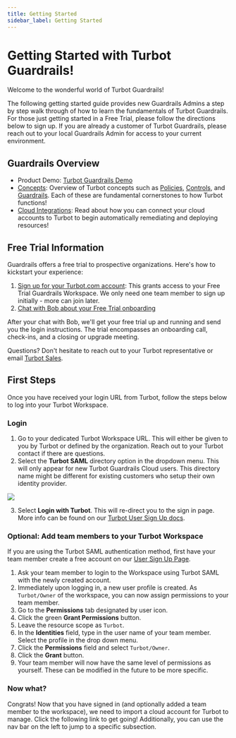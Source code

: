 ```yaml
---
title: Getting Started
sidebar_label: Getting Started
---
```


# Getting Started with Turbot Guardrails!

Welcome to the wonderful world of Turbot Guardrails!

The following getting started guide provides new Guardrails Admins a step by step
walk through of how to learn the fundamentals of Turbot Guardrails. For those just getting started in a Free Trial, please follow the directions below to sign up. If you are already a customer of Turbot Guardrails, please reach out to your local Guardrails Admin for access to your current environment.

## Guardrails Overview

- Product Demo:
  [Turbot Guardrails Demo](https://www.youtube.com/watch?v=sHWDixKoz9g)
- [Concepts](concepts): Overview of Turbot concepts such as
  [Policies](concepts/policies), [Controls](concepts/controls), and
  [Guardrails](concepts/guardrails). Each of these are fundamental cornerstones
  to how Turbot functions!
- [Cloud Integrations](integrations): Read about how you can connect your cloud
  accounts to Turbot to begin automatically remediating and deploying resources!

## Free Trial Information

Guardrails offers a free trial to prospective organizations. Here's how to kickstart your experience:

1. [Sign up for your Turbot.com account](turbot.com/user/sign-up): This grants access to your Free Trial Guardrails Workspace. We only need one team member to sign up initially - more can join later.
2. [Chat with Bob about your Free Trial onboarding](/start)

After your chat with Bob, we'll get your free trial up and running and send you the login instructions. The trial encompasses an onboarding call, check-ins, and a closing or upgrade meeting.

Questions? Don't hesitate to reach out to your Turbot representative or email [Turbot Sales](mailto:sales+poc@turbot.com).

## First Steps

Once you have received your login URL from Turbot, follow the steps below to log
into your Turbot Workspace.

### Login

1. Go to your dedicated Turbot Workspace URL. This will either be given to you
   by Turbot or defined by the organization. Reach out to your Turbot contact if
   there are questions.
2. Select the **Turbot SAML** directory option in the dropdown menu. This will
   only appear for new Turbot Guardrails Cloud users. This directory name
   might be different for existing customers who setup their own identity provider.

![](/images/docs/guardrails/turbot-com-login.png)

3. Select **Login with Turbot**. This will re-direct you to the sign in page.
   More info can be found on our
   [Turbot User Sign Up docs](turbot.com/user/sign-up).

### Optional: Add team members to your Turbot Workspace

If you are using the Turbot SAML authentication method, first have your team
member create a free account on our
[User Sign Up Page](turbot.com/user/sign-up).

1. Ask your team member to login to the Workspace using Turbot SAML with the newly created account.
2. Immediately upon logging in, a new user profile is created. As `Turbot/Owner` of the workspace, you can now assign
   permissions to your team member.
3. Go to the **Permissions** tab designated by user icon.
4. Click the green **Grant Permissions** button.
5. Leave the resource scope as `Turbot`.
6. In the **Identities** field, type in the user name of your team member. Select the profile in the
   drop down menu.
7. Click the **Permissions** field and select `Turbot/Owner`.
8. Click the **Grant** button.
9. Your team member will now have the same level of permissions as yourself.
   These can be modified in the future to be more specific.

### Now what?

Congrats! Now that you have signed in (and optionally added a team member to the
workspace), we need to import a cloud account for Turbot to manage. Click the
following link to get going! Additionally, you can use the nav bar on the left
to jump to a specific subsection.
